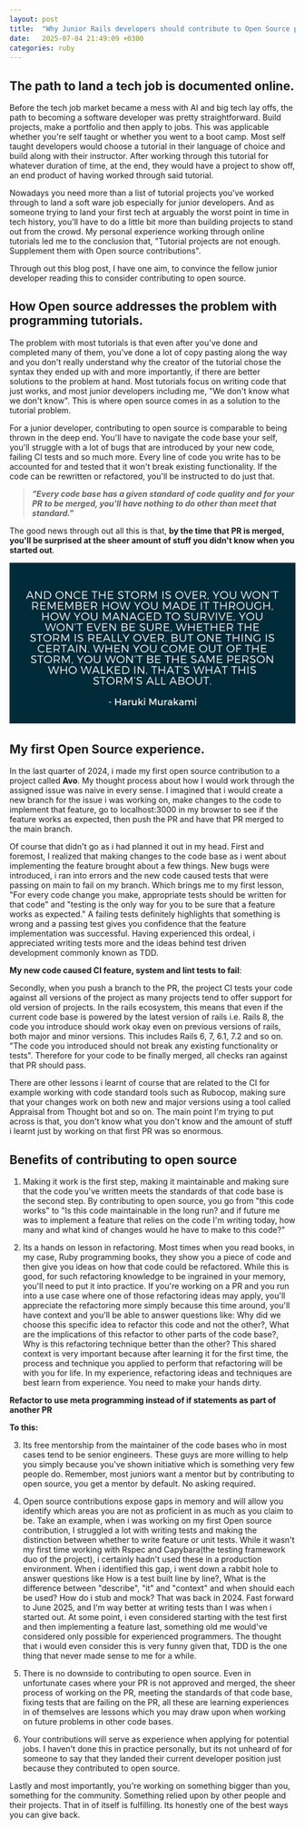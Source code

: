 ```yaml
---
layout: post
title:  "Why Junior Rails developers should contribute to Open Source projects"
date:   2025-07-04 21:49:09 +0300
categories: ruby
---
```


## The path to land a tech job is documented online. 
Before the tech job market became a mess with AI and big tech lay offs, the path to becoming a software developer was pretty straightforward. Build projects, make a portfolio and then apply to jobs. This was applicable whether you're self taught or whether you went to a boot camp. Most self taught developers would choose a tutorial in their language of choice and build along with their instructor. After working through this tutorial for whatever duration of time, at the end, they would have a project to show off, an end product of having worked through said tutorial. 

Nowadays you need more than a list of tutorial projects you've worked through to land a soft ware job especially for junior developers. And as someone trying to land your first tech at arguably the worst point in time in tech history, you'll have to do a little bit more than building projects to stand out from the crowd. My personal experience working through online tutorials led me to the conclusion that, "Tutorial projects are not enough. Supplement them with Open source contributions". 

Through out this blog post, I have one aim, to convince the fellow junior developer reading this to consider contributing to open source. 

## How Open source addresses the problem with programming tutorials.
The problem with most tutorials is that even after you've done and completed many of them, you've done a lot of copy pasting along the way and you don't really understand why the creator of the tutorial chose the syntax they ended up with and more importantly, if there are better solutions to the problem at hand. Most tutorials focus on writing code that just works, and most junior developers including me, "We don't know what we don't know". This is where open source comes in as a solution to the tutorial problem. 

For a junior developer, contributing to open source is comparable to being thrown in the deep end. You'll have to navigate the code base your self, you'll struggle with a lot of bugs that are introduced by your new code, failing CI tests and so much more. Every line of code you write has to be accounted for and tested that it won't break existing functionality. If the code can be rewritten or refactored, you'll be instructed to do just that.

> ***"Every code base has a given standard of code quality and for your PR to be 
> merged, you'll have nothing to do other than meet that standard."***

The good news through out all this is that, **by the time that PR is merged, you'll be surprised at the sheer amount of stuff you didn't know when you started out**.  

![Kafka on the shore quote](/_site/assets/images/haruki-murakami-kafka-on-the-shore-quote.png)

## My first Open Source experience. 
In the last quarter of 2024, i made my first open source contribution to a project called **Avo**. My thought process about how I would work through the assigned issue was naive in every sense. I imagined that i would create a new branch for the issue i was working on, make changes to the code to implement that feature, go to localhost:3000 in my browser to see if the feature works as expected, then push the PR and have that PR merged to the main branch. 

Of course that didn't go as i had planned it out in my head. First and foremost, I realized that making changes to the code base as i went about implementing the feature brought about a few things. New bugs were introduced, i ran into errors and the new code caused tests that were passing on main to fail on my branch. 
Which brings me to my first lesson, "For every code change you make, appropriate tests should be written for that code" and "testing is the only way for you to be sure that a feature works as expected." A failing tests definitely highlights that something is wrong and a passing test gives you confidence that the feature implementation was successful. Having experienced this ordeal, i appreciated writing tests more and the ideas behind test driven development commonly known as TDD. 

**My new code caused CI feature, system and lint tests to fail**:

Secondly, when you push a branch to the PR, the project CI tests your code against all versions of the project as many projects tend to offer support for old version of projects. In the rails ecosystem, this means that even if the current code base is powered by the latest version of rails i.e. Rails 8, the code you introduce should work okay even on previous versions of rails, both major and minor versions. This includes Rails 6, 7, 6.1, 7.2 and so on. "The code you introduced should not break any existing functionality or tests". Therefore for your code to be finally merged, all checks ran against that PR should pass. 

There are other lessons i learnt of course that are related to the CI for example working with code standard tools such as Rubocop, making sure that your changes work on both new and major versions using a tool called Appraisal from Thought bot and so on. The main point I'm trying to put across is that, you don't know what you don't know and the amount of stuff i learnt just by working on that first PR was so enormous. 

## Benefits of contributing to open source

1. Making it work is the first step, making it maintainable and making sure that the code you've written meets the standards of that code base is the second step. By contributing to open source, you go from "this code works" to "Is this code maintainable in the long run? and if future me was to implement a feature that relies on the code I'm writing today, how many and what kind of changes would he have to make to this code?"

2. Its a hands on lesson in refactoring. Most times when you read books, in my case, Ruby programming books, they show you a piece of code and then give you ideas on how that code could be refactored. While this is good, for such refactoring knowledge to be ingrained in your memory, you'll need to put it into practice.          If you're working on a PR and you run into a use case where one of those refactoring ideas may apply, you'll appreciate the refactoring more simply because this time around, you'll have context and you'll be able to answer questions like: Why did we choose this specific idea to refactor this code and not the other?, What are the implications of this refactor to other parts of the code base?, Why is this refactoring technique better than the other? This shared context is very important because after learning it for the first time, the process and technique you applied to perform that refactoring will be with you for life. In my experience, refactoring ideas and techniques are best learn from experience. You need to make your hands dirty.

 **Refactor to use meta programming instead of if statements as part of another PR**
 
 **To this:**

3. Its free mentorship from the maintainer of the code bases who in most cases tend to be senior engineers. These guys are more willing to help you simply because you've shown initiative which is something very few people do. Remember, most juniors want a mentor but by contributing to open source, you get a mentor by default. No asking required. 

4. Open source contributions expose gaps in memory and will allow you identify which areas you are not as proficient in as much as you claim to be. Take an example, when i was working on my first Open source contribution, I struggled a lot with writing tests and making the distinction between whether to write feature or unit tests. While it wasn't my first time working with Rspec and Capybara(the testing framework duo of the project), i certainly hadn't used these in a production environment. When i identified this gap, i went down a rabbit hole to answer questions like How is a test built line by line?, What is the difference between "describe", "it" and "context" and when should each be used? How do i stub and mock? That was back in 2024. Fast forward to June 2025, and I'm way better at writing tests than I was when i started out. At some point, i even considered starting with the test first and then implementing a feature last, something old me would've considered only possible for experienced programmers. The thought that i would even consider this is very funny given that, TDD is the one thing that never made sense to me for a while. 

5. There is no downside to contributing to open source. Even in unfortunate cases where your PR is not approved and merged, the sheer process of working on the PR, meeting the standards of that code base, fixing tests that are failing on the PR, all these are learning experiences in of themselves are lessons which you may draw upon when working on future problems in other code bases. 

6. Your contributions will serve as experience when applying for potential jobs. I haven't done this in practice personally, but its not unheard of for someone to say that they landed their current developer position just because they contributed to open source. 

Lastly and most importantly, you're working on something bigger than you, something for the community. Something relied upon by other people and their projects. That in of itself is fulfilling. Its honestly one of the best ways you can give back. 

